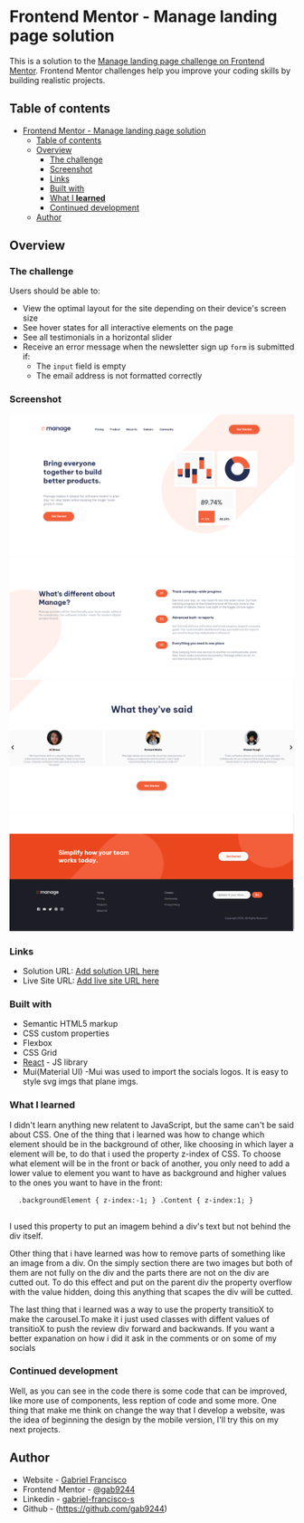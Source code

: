 # Frontend Mentor - Manage landing page solution

This is a solution to the [Manage landing page challenge on Frontend Mentor](https://www.frontendmentor.io/challenges/manage-landing-page-SLXqC6P5). Frontend Mentor challenges help you improve your coding skills by building realistic projects. 

## Table of contents

- [Frontend Mentor - Manage landing page solution](#frontend-mentor---manage-landing-page-solution)
  - [Table of contents](#table-of-contents)
  - [Overview](#overview)
    - [The challenge](#the-challenge)
    - [Screenshot](#screenshot)
    - [Links](#links)
    - [Built with](#built-with)
    - [What I **learned**](#what-i-learned)
    - [Continued development](#continued-development)
  - [Author](#author)


## Overview

### The challenge

Users should be able to:

- View the optimal layout for the site depending on their device's screen size
- See hover states for all interactive elements on the page
- See all testimonials in a horizontal slider
- Receive an error message when the newsletter sign up `form` is submitted if:
  - The `input` field is empty
  - The email address is not formatted correctly

### Screenshot

![](./images\screenshot-challenger01.png)
![](./images/screenshot-challenger01-part02.png)
![](./images/screenshot-challenger01-part03.png)
![](./images/screenshot-challenger01-part04.png)
 
### Links

- Solution URL: [Add solution URL here](https://your-solution-url.com)
- Live Site URL: [Add live site URL here](https://your-live-site-url.com)


### Built with

- Semantic HTML5 markup
- CSS custom properties
- Flexbox
- CSS Grid
- [React](https://reactjs.org/) - JS library
- Mui(Material UI) -Mui was used to import the socials logos. It is easy to style svg imgs that plane imgs.


### What I **learned**

  I didn't learn anything new relatent to JavaScript, but the same can't be said about CSS.
  One of the thing that i learned was how to change which element should be in the background of other, like choosing in which layer a element will be, to do that i used the property z-index of CSS. To choose what element will be in the front or back of another, you only need to add a lower value to element you want to have as background and higher values to the ones you want to have in the front: 
    <pre>
      <code>
        .backgroundElement {
         z-index:-1;
        }
        .Content {
          z-index:1;
        }
      </code>
    </pre>
  I used this property to put an imagem behind a div's text but not behind the div itself.

  Other thing that i have learned was how to remove parts of something like an image from a div.
  On the simply section there are two images but both of them are not fully on the div and the parts there are not on the div are cutted out. To do this effect and put on the parent div the property overflow with the value hidden, doing this anything that scapes the div will be cutted.

  The last thing that i learned was a way to use the property transitioX to make the carousel.To make it  i just used classes with diffent values of transitioX to push the review div forward and backwands.
  If you want a better expanation on how i did it ask in the comments or on some of my socials
  


### Continued development
Well, as you can see in the code there is some code that can be improved, like more use of components, less reption of code and some more.
One thing that make me think on change the way that I develop a website, was the idea of beginning the design by the mobile version, I'll try this on my next projects.

## Author

- Website - [Gabriel Francisco](https://www.your-site.com)
- Frontend Mentor - [@gab9244](https://www.frontendmentor.io/profile/gab9244)
- Linkedin - [gabriel-francisco-s](https://www.linkedin.com/in/gabriel-francisco-s/)
- Github - (https://github.com/gab9244)


